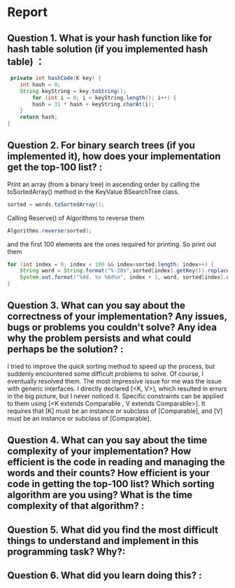 # Report
## Question 1. What is your hash function like for hash table solution (if you implemented hash table) ：
```Java
 private int hashCode(K key) {
    int hash = 0;
    String keyString = key.toString();
        for (int i = 0; i < keyString.length(); i++) {
        hash = 31 * hash + keyString.charAt(i);
    }
    return hash;
}
```
## Question 2. For binary search trees (if you implemented it), how does your implementation get the top-100 list? :
Print an array (from a binary tree) in ascending order by calling the toSortedArray() method in the KeyValue BSearchTree class.
 ```Java
 sorted = words.toSortedArray();
```
Calling Reserve() of Algorithms to reverse them
 ```Java
 Algorithms.reverse(sorted);
```
and the first 100 elements are the ones required for printing. So print out them
```Java
for (int index = 0; index < 100 && index<sorted.length; index++) {
    String word = String.format("%-20s",sorted[index].getKey()).replace(' ', '.');
    System.out.format("%4d. %s %6d%n", index + 1, word, sorted[index].getValue());
}
```

## Question 3. What can you say about the correctness of your implementation? Any issues, bugs or problems you couldn't solve? Any idea why the problem persists and what could perhaps be the solution? :

I tried to improve the quick sorting method to speed up the process, but suddenly encountered some difficult problems to solve. Of course, I eventually resolved them. The most impressive issue for me was the issue with generic interfaces. I directly declared [<K, V>], which resulted in errors in the big picture, but I never noticed it. Specific constraints can be applied to them using [<K extends Comparable <K> , V extends Comparable<V>>]. It requires that [K] must be an instance or subclass of [Comparable<K>], and [V] must be an instance or subclass of [Comparable<V>].

## Question 4. What can you say about the time complexity of your implementation? How efficient is the code in reading and managing the words and their counts? How efficient is your code in getting the top-100 list? Which sorting algorithm are you using? What is the time complexity of that algorithm? :



## Question 5. What did you find the most difficult things to understand and implement in this programming task? Why?:


## Question 6. What did you learn doing this? :